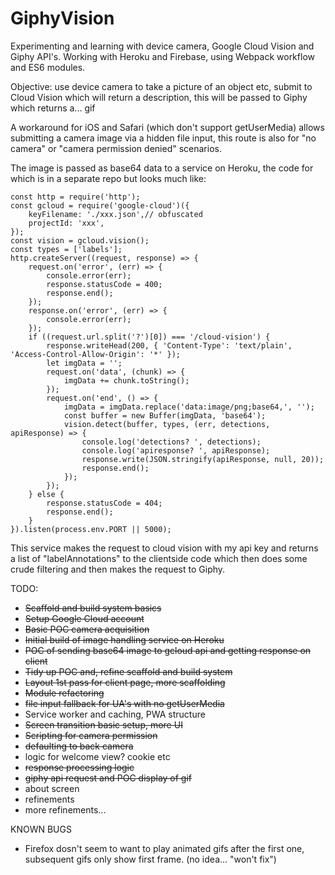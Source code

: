 # GiphyVision
Experimenting and learning with device camera, Google Cloud Vision and Giphy API's. Working with Heroku and Firebase, using Webpack workflow and ES6 modules.

Objective: use device camera to take a picture of an object etc, submit to Cloud Vision which will return a description, this will be passed to Giphy which returns a... gif

A workaround for iOS and Safari (which don't support getUserMedia) allows submitting a camera image via a hidden file input, this route is also for "no camera" or "camera permission denied" scenarios.

The image is passed as base64 data to a service on Heroku, the code for which is in a separate repo but looks much like:

	const http = require('http');
	const gcloud = require('google-cloud')({
		keyFilename: './xxx.json',// obfuscated
		projectId: 'xxx',
	});
	const vision = gcloud.vision();
	const types = ['labels'];
	http.createServer((request, response) => {
		request.on('error', (err) => {
			console.error(err);
			response.statusCode = 400;
			response.end();
		});
		response.on('error', (err) => {
			console.error(err);
		});
		if ((request.url.split('?')[0]) === '/cloud-vision') {
			response.writeHead(200, { 'Content-Type': 'text/plain', 'Access-Control-Allow-Origin': '*' });
			let imgData = '';
			request.on('data', (chunk) => {
				imgData += chunk.toString();
			});
			request.on('end', () => {
				imgData = imgData.replace('data:image/png;base64,', '');
				const buffer = new Buffer(imgData, 'base64');
				vision.detect(buffer, types, (err, detections, apiResponse) => {
					console.log('detections? ', detections);
					console.log('apiresponse? ', apiResponse);
					response.write(JSON.stringify(apiResponse, null, 20));
					response.end();
				});
			});
		} else {
			response.statusCode = 404;
			response.end();
		}
	}).listen(process.env.PORT || 5000);

This service makes the request to cloud vision with my api key and returns a list of "labelAnnotations" to the clientside code which then does some crude filtering and then makes the request to Giphy.

TODO:

* ~~Scaffold and build system basics~~
* ~~Setup Google Cloud account~~
* ~~Basic POC camera acquisition~~
* ~~Initial build of image handling service on Heroku~~
* ~~POC of sending base64 image to gcloud api and getting response on client~~
* ~~Tidy up POC and, refine scaffold and build system~~
* ~~Layout 1st pass for client page, more scaffolding~~
* ~~Module refactoring~~
* ~~file input fallback for UA's with no getUserMedia~~
* Service worker and caching, PWA structure
* ~~Screen transition basic setup, more UI~~
* ~~Scripting for camera permission~~
* ~~defaulting to back camera~~
* logic for welcome view? cookie etc
* ~~response processing logic~~
* ~~giphy api request and POC display of gif~~
* about screen
* refinements
* more refinements...

KNOWN BUGS
* Firefox dosn't seem to want to play animated gifs after the first one, subsequent gifs only show first frame. (no idea... "won't fix")
